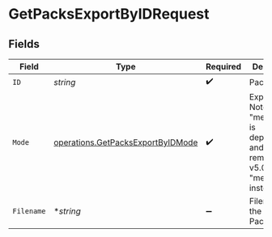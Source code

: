 # GetPacksExportByIDRequest


## Fields

| Field                                                                                             | Type                                                                                              | Required                                                                                          | Description                                                                                       |
| ------------------------------------------------------------------------------------------------- | ------------------------------------------------------------------------------------------------- | ------------------------------------------------------------------------------------------------- | ------------------------------------------------------------------------------------------------- |
| `ID`                                                                                              | *string*                                                                                          | :heavy_check_mark:                                                                                | Pack name                                                                                         |
| `Mode`                                                                                            | [operations.GetPacksExportByIDMode](../../models/operations/getpacksexportbyidmode.md)            | :heavy_check_mark:                                                                                | Export mode. Note: "merge_safe" is deprecated and will be removed in v5.0.0. Use "merge" instead. |
| `Filename`                                                                                        | **string*                                                                                         | :heavy_minus_sign:                                                                                | Filename of the exported Pack                                                                     |